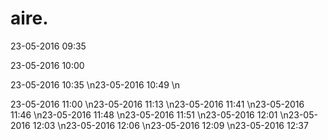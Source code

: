 # aire.


23-05-2016 09:35

23-05-2016 10:00

23-05-2016 10:35
\n23-05-2016 10:49
\n

23-05-2016 11:00
\n23-05-2016 11:13
\n23-05-2016 11:41
\n23-05-2016 11:46
\n23-05-2016 11:48
\n23-05-2016 11:51
\n23-05-2016 12:01
\n23-05-2016 12:03
\n23-05-2016 12:06
\n23-05-2016 12:09
\n23-05-2016 12:37
